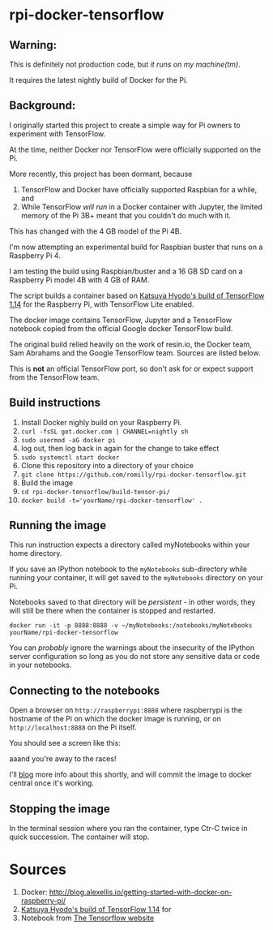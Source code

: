 # rpi-docker-tensorflow

## Warning:

This is definitely not production code, but *it runs on my machine(tm)*.

It requires the latest nightly build of Docker for the Pi.

## Background:

I originally started this project to create a simple way for Pi owners to experiment with TensorFlow.

At the time, neither Docker nor TensorFlow were officially supported on the Pi.

More recently, this project has been dormant, because

1. TensorFlow  and Docker have officially supported Raspbian for a while, and
1. While TensorFlow *will run* in a Docker container with Jupyter, the limited memory of the Pi 3B+
meant that you couldn't do much with it.

This has changed with the 4 GB model of the Pi 4B.

I'm now attempting an experimental build for Raspbian buster that runs on a Raspberry Pi 4.

I am testing the build using Raspbian/buster and a 16 GB SD card on a Raspberry Pi model 4B with 4 GB of RAM.

The script builds a container based on
[Katsuya Hyodo's build of TensorFlow 1.14](https://github.com/PINTO0309/Tensorflow-bin) for
the Raspberry Pi, with TensorFlow Lite enabled.

The docker image contains TensorFlow, Jupyter and a TensorFlow
notebook copied from the official Google docker TensorFlow build.

The original build relied heavily on the work of resin.io, the Docker team, Sam Abrahams and
the Google TensorFlow team. Sources are listed below.

This is **not** an official TensorFlow port, so don't ask for or expect
support from the TensorFlow team.



## Build instructions

1. Install Docker nighly build on your Raspberry Pi.
  1. `curl -fsSL get.docker.com | CHANNEL=nightly sh`
  1. `sudo usermod -aG docker pi`
  1. log out, then log back in again for the change to take effect
  1. `sudo systemctl start docker`
1. Clone this repository into a directory of your choice
  1. `git clone https://github.com/romilly/rpi-docker-tensorflow.git`
1. Build the image
  1. `cd rpi-docker-tensorflow/build-tensor-pi/`
  1. `docker build -t='yourName/rpi-docker-tensorflow' .`

## Running the image

This run instruction expects a directory called myNotebooks within your
home directory.

If you save an IPython notebook to the `myNotebooks` sub-directory
while running your container, it will get saved to the `myNotebooks`
directory on your Pi.

Notebooks saved to that directory will be _persistent_ - in other words,
they will still be there when the container is stopped and restarted.

`docker run -it -p 8888:8888 -v ~/myNotebooks:/notebooks/myNotebooks yourName/rpi-docker-tensorflow`

You can *probably* ignore the warnings about the insecurity of the IPython server configuration so long as you do not store any
sensitive data or code in your notebooks.

## Connecting to the notebooks

Open a browser on `http://raspberrypi:8888` where raspberrypi is the
hostname of the Pi on which the docker image is running, or on
`http://localhost:8888` on the Pi itself.

You should see a screen like this:

aaand you're away to the races!

I'll [blog](http://blog.rareschool.com/) more info about this shortly,
and will commit the image to docker central once it's working.

## Stopping the image

In the terminal session where you ran the container, type Ctr-C twice in
quick succession. The container will stop.

# Sources

1. Docker: http://blog.alexellis.io/getting-started-with-docker-on-raspberry-pi/
1. [Katsuya Hyodo's build of TensorFlow 1.14](https://github.com/PINTO0309/Tensorflow-bin) for
1. Notebook from [The Tensorflow website](https://www.tensorflow.org/tutorials)





   
 
 


